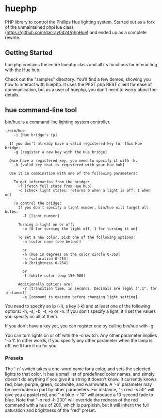 huephp
======

PHP library to control the Phillips Hue lighting system. Started out as a fork of the unmaintained phpHue class (https://github.com/danray0424/phpHue) and ended up as a complete rewrite.

Getting Started
---------------

hue.php contains the entire huephp class and all its functions for interacting with the Hue hub.

Check out the "samples" directory. You'll find a few demos, showing you how to interact with huephp. It uses the PEST php REST client for ease of communication, but as a user of huephp, you don't need to worry about the details.

hue command-line tool
---------------------

bin/hue is a command line lighting system controller.

    ./bin/hue
        -i [Hue bridge's ip]

      If you don't already have a valid registered key for this Hue bridge:
        -g [register a new key with the Hue bridge]

      Once have a registered key, you need to specify it with -k:
        -k [valid key that is registered with your Hue hub]

      Use it in combination with one of the following parameters:

        To get information from the bridge:
          -f [fetch full state from Hue hub]
          -c [check light states: returns 0 when a light is off, 1 when on]

        To control the bridge:
          If you don't specify a light number, bin/hue will target all bulbs:
            -l [light number]

          Turning a light on or off:
            -o [0 for turning the light off, 1 for turning it on]

          To set a new color, pick one of the following options:
            -n [color name (see below)]

            or
            -h [hue in degrees on the color circle 0-360]
            -s [saturation 0-254]
            -b [brightness 0-254]

            or
            -t [white color temp 150-500]

          Additionally options are:
            -r [transition time, in seconds. Decimals are legal (".1", for instance)]
            -e [command to execute before changing light setting]


You need to specify an ip (-i), a key (-k) and at least one of the following options: -h, -s, -b, -t, -o or -n. If you don't specify a light, it'll set the values you specify on all of them.

If you don't have a key yet, you can register one by calling bin/hue with -g.

You can turn lights on or off with the -o switch. Any other parameter implies '-o 1'. In other words, if you specify any other parameter when the lamp is off, we'll turn it on for you.

### Presets ###

The '-n' switch takes a one-word name for a color, and sets the selected lights to that color. It has a small list of predefined color names, and simply doesn't do anything if you give it a string it doesn't know. It currently knows red, blue, purple, green, coolwhite, and warmwhite. A '-n' parameter may be overridden in part by other parameters. For instance, "-n red -s 50" will give you a pastel red, and "-n blue -r 10" will produce a 10-second fade to blue. Note that "-n red -h 200" will override the redness of the red command with a hue of 200, which is purpleish, but it will inherit the full saturation and brightness of the "red" preset.
